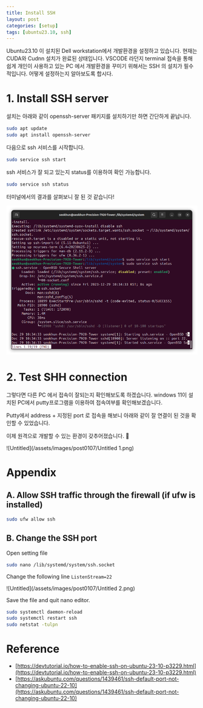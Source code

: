 ```yaml
---
title: Install SSH
layout: post
categories: [setup]
tags: [ubuntu23.10, ssh]
---
```


Ubuntu23.10 이 설치된 Dell workstation에서 개발환경을 설정하고 있습니다. 현재는 CUDA와 Cudnn 설치가 완료된 상태입니다. VSCODE 라던지 terminal 접속을 통해 쉽게 개인이 사용하고 있는 PC 에서 개발환경을 꾸미기 위해서는 SSH 의 설치가 필수적입니다. 어떻게 설정하는지 알아보도록 합시다.

# 1. Install SSH server

설치는 아래와 같이 openssh-server 패키지를 설치하기만 하면 간단하게 끝납니다.

```bash
sudo apt update
sudo apt install openssh-server
```

다음으로 ssh 서비스를 시작합니다.

```bash
sudo service ssh start
```

ssh 서비스가 잘 되고 있는지 status를 이용하여 확인 가능합니다.

```bash
sudo service ssh status
```

터미널에서의 결과를 살펴보니 잘 된 것 같습니다!

![Untitled](/assets/images/post0107/Untitled.png)


# 2. Test SHH connection

그렇다면 다른 PC 에서 접속이 잘되는지 확인해보도록 하겠습니다. windows 11이 설치된 PC에서 putty프로그램을 이용하여 접속여부를 확인해보겠습니다.

Putty에서 address + 지정된 port 로 접속을 해보니 아래와 같이 잘 연결이 된 것을 확인할 수 있었습니다.

이제 원격으로 개발할 수 있는 환경이 갖추어졌습니다. 👏

![Untitled](/assets/images/post0107/Untitled 1.png)


# Appendix

## A. Allow SSH traffic through the firewall (if ufw is installed)

```bash
sudo ufw allow ssh
```

## B. Change the SSH port

Open setting file

```bash
sudo nano /lib/systemd/system/ssh.socket
```

Change the following line `ListenStream=22`

![Untitled](/assets/images/post0107/Untitled 2.png)


Save the file and quit nano editor.

```bash
sudo systemctl daemon-reload
sudo systemctl restart ssh
sudo netstat -tulpn
```

# Reference

- [https://devtutorial.io/how-to-enable-ssh-on-ubuntu-23-10-p3229.html](https://devtutorial.io/how-to-enable-ssh-on-ubuntu-23-10-p3229.html)
- [https://askubuntu.com/questions/1439461/ssh-default-port-not-changing-ubuntu-22-10](https://askubuntu.com/questions/1439461/ssh-default-port-not-changing-ubuntu-22-10)